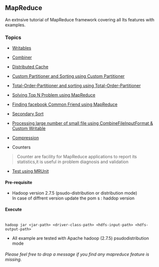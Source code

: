 ## MapReduce  

 <p>An extnsive tutorial of MapReduce framework covering all Its features with examples.</p>
 


### Topics 

- [Writables](https://github.com/kaustuvkunal/map-reduce/tree/master/src/main/java/com/kk/mapreduce/writables)

- [Combiner](https://github.com/kaustuvkunal/map-reduce/blob/master/src/main/java/com/kk/mapreduce/wordcount/WCDriver.java ) 
     
-  [Distributed Cache](https://github.com/kaustuvkunal/map-reduce/tree/master/src/main/java/com/kk/mapreduce/distributedcache)

- [Custom Partitioner and Sorting using Custom Partitioner](https://github.com/kaustuvkunal/map-reduce/tree/master/src/main/java/com/kk/mapreduce/partitioner)
 
- [Total-Order-Partitioner and sorting using Total-Order-Partitioner](https://github.com/kaustuvkunal/map-reduce/tree/master/src/main/java/com/kk/mapreduce/totalordersort)

- [Solving Top N Problem using MapReduce](https://github.com/kaustuvkunal/map-reduce/tree/master/src/main/java/com/kk/mapreduce/topnproblem)

- [Finding facebook Common Friend using MapReduce](https://github.com/kaustuvkunal/map-reduce/tree/master/src/main/java/com/kk/mapreduce/commonfriends)

- [Secondary Sort](https://github.com/kaustuvkunal/map-reduce/tree/master/src/main/java/com/kk/mapreduce/secondarysort)

- [Processing large number of small file using CombineFileInputFormat & Custom Writable](https://github.com/kaustuvkunal/map-reduce/tree/master/src/main/java/com/kk/mapreduce/maxtempusingcombineinputformat)

- [Compression](https://github.com/kaustuvkunal/map-reduce/tree/master/src/main/java/com/kk/mapreduce/maxtemp)

- Counters
 > Counter are facility for MapReduce applications to report its statistics,it is useful in problem diagnosis and validation
 
- [Test using MRUnit](https://github.com/kaustuvkunal/map-reduce/tree/master/src/test/java/com/kk/test/mapreduce)


####  Pre-requisite

 -  Hadoop version 2.7.5 (psudo-distribution or distribution mode)
 </br> In case of diffrent version update the pom s : haddop version 

####  Execute
</br>`hadoop jar <jar-path> <driver-class-path> <hdfs-input-path> <hdfs-output-path>`

- All example are tested with  Apache hadoop (2.7.5) psudodistribution mode


###### Please feel free to drop a message if you find any mapreduce feature is missing.
 
